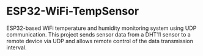 # ESP32-WiFi-TempSensor
ESP32-based WiFi temperature and humidity monitoring system using UDP communication. This project sends sensor data from a DHT11 sensor to a remote device via UDP and allows remote control of the data transmission interval.
